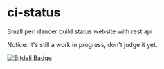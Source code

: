 ci-status
=========

Small perl dancer build status website with rest api

Notice: It's still a work in progress, don't judge it yet.


[![Bitdeli Badge](https://d2weczhvl823v0.cloudfront.net/kakwa/ci-status/trend.png)](https://bitdeli.com/free "Bitdeli Badge")

